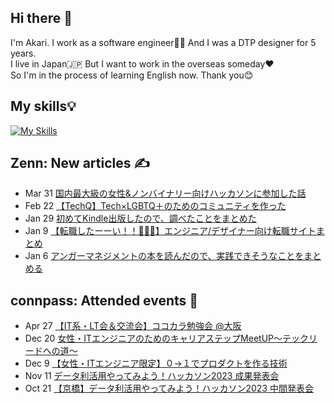 ## Hi there 👋
 I'm Akari. I work as a software engineer👩‍💻 And I was a DTP designer for 5 years.<br>
 I live in Japan🇯🇵 But I want to work in the overseas someday❤️<br>
 So I'm in the process of learning English now. Thank you😊

## My skills💡
[![My Skills](https://skillicons.dev/icons?i=js,html,css,bootstrap,jquery,nodejs,angular,ruby,rails,sass,java,spring,php,py,mysql,regex,md,vscode,git,github,gitlab,linux,powershell,docker,aws,ai,ps,xd,figma,twitter,discord,devto&perline=10)](https://skillicons.dev)

## Zenn: New articles ✍️
<!-- profile updater begin: zenn -->
- Mar 31 [国内最大級の女性&ノンバイナリー向けハッカソンに参加した話](https://zenn.dev/miya_akari/articles/2ed82bbde94123)
- Feb 22 [【TechQ】Tech×LGBTQ＋のためのコミュニティを作った](https://zenn.dev/miya_akari/articles/863027d1e2a65f)
- Jan 29 [初めてKindle出版したので、調べたことをまとめた](https://zenn.dev/miya_akari/articles/446a1012874deb)
- Jan 9 [【転職したーーい！！🥺🥺🥺】エンジニア/デザイナー向け転職サイトまとめ](https://zenn.dev/miya_akari/articles/5f442110f8da6e)
- Jan 6 [アンガーマネジメントの本を読んだので、実践できそうなことをまとめる](https://zenn.dev/miya_akari/articles/c8c2076963d4eb)
<!-- profile updater end: zenn -->

## connpass: Attended events 🥳
<!-- profile updater begin: connpass -->
- Apr 27 [【IT系・LT会＆交流会】ココカラ勉強会 @大阪](https://kokokara.connpass.com/event/315005/)
- Dec 20 [女性・ITエンジニアのためのキャリアステップMeetUP〜テックリードへの道〜](https://sister.connpass.com/event/304018/)
- Dec 9 [【女性・ITエンジニア限定】０→１でプロダクトを作る技術](https://sister.connpass.com/event/302406/)
- Nov 11 [データ利活用やってみよう！ハッカソン2023 成果発表会](https://enjoy-pda.connpass.com/event/295959/)
- Oct 21 [【京橋】データ利活用やってみよう！ハッカソン2023 中間発表会](https://enjoy-pda.connpass.com/event/295946/)
<!-- profile updater end: connpass -->
